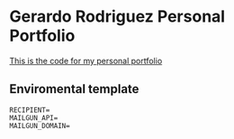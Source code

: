 # Gerardo Rodriguez Personal Portfolio

[This is the code for my personal portfolio](www.gerar.ca)


## Enviromental template
```
RECIPIENT=
MAILGUN_API=
MAILGUN_DOMAIN=
```

